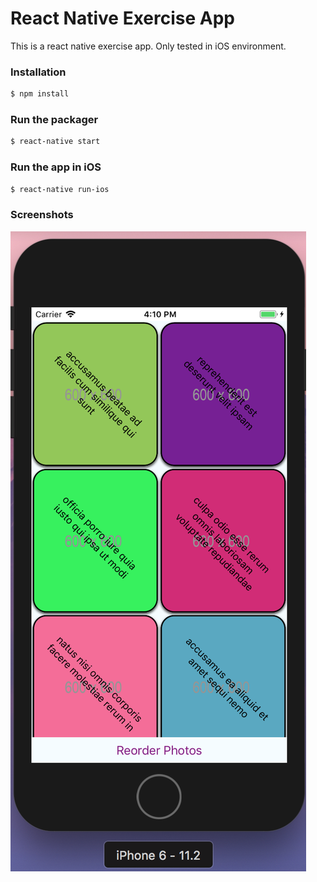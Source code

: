 # React Native Exercise App

This is a react native exercise app. Only tested in iOS environment.

### Installation

```sh
$ npm install
```

### Run the packager

```sh
$ react-native start
```

### Run the app in iOS

```sh
$ react-native run-ios
```

### Screenshots
![homepage](https://raw.githubusercontent.com/JimmyLin39/react_native_exercise/master/screenshots/before.png)